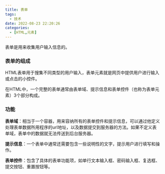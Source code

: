 ```yaml
---
title: 表单
tags:
  - 技术
date: 2022-08-23 22:20:26
categories:
  - [HTML,元素]
---
```


表单是用来收集用户输入信息的。

### 表单的组成

HTML表单用于搜集不同类型的用户输入，表单元素就是网页中提供用户进行输入或点击的小控件。

在HTML中，一个完整的表单通常由表单域、提示信息和表单控件（也称为表单元素）3个部分构成。

### 功能

**表单域**：相当于一个容器，用来容纳所有的表单控件和提示信息，可以通过他定义处理表单数据所用程序的url地址，以及数据提交到服务器的方法。如果不定义表单域，表单中的数据就无法传送到后台服务器。

**提示信息**：一个表单中通常还需要包含一些说明性的文字，提示用户进行填写和操作。

**表单控件**：包含了具体的表单功能项，如单行文本输入框、密码输入框、复选框、提交按钮、重置按钮等。
